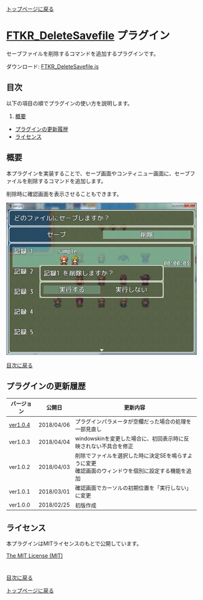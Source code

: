 [トップページに戻る](README.md)

# [FTKR_DeleteSavefile](FTKR_DeleteSavefile.js) プラグイン

セーブファイルを削除するコマンドを追加するプラグインです。

ダウンロード: [FTKR_DeleteSavefile.js](https://raw.githubusercontent.com/futokoro/RPGMaker/master/FTKR_DeleteSavefile.js)

## 目次

以下の項目の順でプラグインの使い方を説明します。
1. [概要](#概要)
* [プラグインの更新履歴](#プラグインの更新履歴)
* [ライセンス](#ライセンス)

## 概要

本プラグインを実装することで、セーブ画面やコンティニュー画面に、セーブファイルを削除するコマンドを追加します。

削除時に確認画面を表示させることもできます。

![画像](image/FTKR_DSF/n01_001.png)

[目次に戻る](#目次)

## プラグインの更新履歴

| バージョン | 公開日 | 更新内容 |
| --- | --- | --- |
| [ver1.0.4](FTKR_DeleteSavefile.js)| 2018/04/06 | プラグインパラメータが空欄だった場合の処理を一部見直し |
| ver1.0.3| 2018/04/04 | windowskinを変更した場合に、初回表示時に反映されない不具合を修正 |
| ver1.0.2| 2018/04/03 | 削除でファイルを選択した時に決定SEを鳴らすように変更<br>確認画面のウィンドウを個別に設定する機能を追加 |
| ver1.0.1| 2018/03/01 | 確認画面でカーソルの初期位置を「実行しない」に変更 |
| ver1.0.0| 2018/02/25 | 初版作成 |

## ライセンス

本プラグインはMITライセンスのもとで公開しています。

[The MIT License (MIT)](https://opensource.org/licenses/mit-license.php)

#
[目次に戻る](#目次)

[トップページに戻る](README.md)